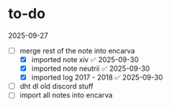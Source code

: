# to-do
2025-09-27
- [ ] merge rest of the note into encarva
	- [x] imported note xiv ✅ 2025-09-30
	- [x] imported note neutrii ✅ 2025-09-30
	- [x] imported log 2017 - 2018 ✅ 2025-09-30
- [ ] dht dl old discord stuff
- [ ] import all notes into encarva
